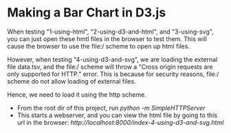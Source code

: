 # Making a Bar Chart in D3.js

When testing "1-using-html", "2-using-d3-and-html", and "3-using-svg", you can just open these hmtl files in the browser to test them.
This will cause the browser to use the file:/ scheme to open up html files.

However, when testing "4-using-d3-and-svg", we are loading the external file data.tsv, and the file:/ scheme will throw a 
"Cross origin requests are only supported for HTTP." error. This is because for security reasons, file:/ scheme do not allow
loading of external files.

Hence, we need to load it using the http scheme.

* From the root dir of this project, run *python -m SimpleHTTPServer*
* This starts a webserver, and you can view the html file by going to this url in the browser: *http://localhost:8000/index-4-using-d3-and-svg.html*